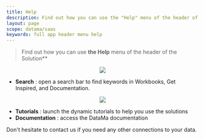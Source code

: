 ```yaml
---
title: Help
description: Find out how you can use the "Help" menu of the header of the DataMa Solutions
layout: page
scope: datama/saas
keywords: full app header menu help
---
```


> Find out how you can use **the Help** menu of the header of the Solution**

<center><img src="{{site.url}}/{{site.baseurl}}/core_app/new/interface/header/images/help_menu.jpg"/></center>

- **Search** : open a search bar to find keywords in Workbooks, Get Inspired, and Documentation.
<center><img src="{{site.url}}/{{site.baseurl}}/core_app/new/interface/header/images/search_bar.png"/></center>

- **Tutorials** : launch the dynamic tutorials to help you use the solutions
- **Documentation** : access the DataMa documentation


Don't hesitate to contact us if you need any other connections to your data.


